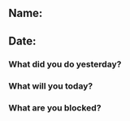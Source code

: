 ## Name:  
## Date: 


### What did you do yesterday?



### What will you today? 




### What are you blocked?
